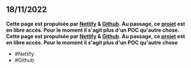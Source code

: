 ## 18/11/2022
**Cette page est propulsée par [Netlify](https://www.netlify.com/) & [Github](https://github.com/dorianmongel). Au passage, ce [projet](https://github.com/dorianmongel/dorianmongel.fr) est en libre accès. Pour le moment il s'agit plus d'un POC qu'autre chose. Cette page est propulsée par [Netlify](https://www.netlify.com/) & [Github](https://github.com/dorianmongel). Au passage, ce [projet](https://github.com/dorianmongel/dorianmongel.fr) est en libre accès. Pour le moment il s'agit plus d'un POC qu'autre chose**
- #Netlify 
- #Github